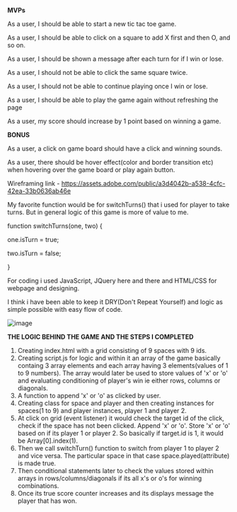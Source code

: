**MVPs**

As a user, I should be able to start a new tic tac toe game.

As a user, I should be able to click on a square to add X first and then O, and so on.

As a user, I should be shown a message after each turn for if I win or lose.

As a user, I should not be able to click the same square twice.

As a user, I should not be able to continue playing once I win or lose.

As a user, I should be able to play the game again without refreshing the page

As a user, my score should increase by 1 point based on winning a game.

**BONUS**

As a user, a click on game board should have a click and winning sounds.

As a user, there should be hover effect(color and border transition etc) when hovering over the game board or play again button.

Wireframing link - https://assets.adobe.com/public/a3d4042b-a538-4cfc-42ea-33b0636ab46e

My favorite function would be for switchTurns() that i used for player to take turns. But in general logic of this game is more of value to me.

function switchTurns(one, two) {

one.isTurn = true;

two.isTurn = false;

}

For coding i used JavaScript, JQuery here and there and HTML/CSS for webpage and designing.

I think i have been able to keep it DRY(Don't Repeat Yourself) and logic as simple possible with easy flow of code.

![image](https://user-images.githubusercontent.com/94148009/144143772-a9de50b2-4636-4095-a506-1249905a5aa3.png)



  **THE LOGIC BEHIND THE GAME AND THE STEPS I COMPLETED** 
  
  1. Creating index.html with a grid consisting of 9 spaces with 9 ids.
  2. Creating script.js for logic and within it an array of the game basically containg 3 array elements and each array having 3 elements(values of 1 to 9 numbers).      The array would later be used to store values of 'x' or 'o' and evaluating conditioning of player's win ie either rows, columns or diagonals.
  3. A function to append 'x' or 'o' as clicked by user.
  4. Creating class for space and player and then creating instances for spaces(1 to 9) and player instances, player 1 and player 2.
  5. At click on grid (event listener) it would check the target id of the click, check if the space has not been clicked. Append 'x' or 'o'. Store 'x' or 'o' based      on if its player 1 or player 2. So basically if target.id is 1, it would be Array[0].index(1).
  6. Then we call switchTurn() function to switch from player 1 to player 2 and vice versa. The particular space in that case space.played(attribute) is made true.
  8. Then conditional statements later to check the values stored within arrays in rows/columns/diagonals if its all x's or o's for winning combinations.
  9. Once its true score counter increases and its displays message the player that has won.
  
